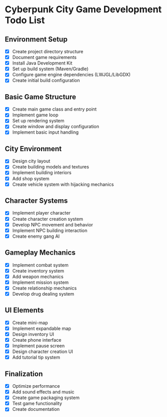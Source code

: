 # Cyberpunk City Game Development Todo List

## Environment Setup
- [x] Create project directory structure
- [x] Document game requirements
- [x] Install Java Development Kit
- [x] Set up build system (Maven/Gradle)
- [x] Configure game engine dependencies (LWJGL/LibGDX)
- [x] Create initial build configuration

## Basic Game Structure
- [x] Create main game class and entry point
- [x] Implement game loop
- [x] Set up rendering system
- [x] Create window and display configuration
- [x] Implement basic input handling

## City Environment
- [x] Design city layout
- [x] Create building models and textures
- [x] Implement building interiors
- [x] Add shop system
- [x] Create vehicle system with hijacking mechanics

## Character Systems
- [x] Implement player character
- [x] Create character creation system
- [x] Develop NPC movement and behavior
- [x] Implement NPC building interaction
- [x] Create enemy gang AI

## Gameplay Mechanics
- [x] Implement combat system
- [x] Create inventory system
- [x] Add weapon mechanics
- [x] Implement mission system
- [x] Create relationship mechanics
- [x] Develop drug dealing system

## UI Elements
- [x] Create mini-map
- [x] Implement expandable map
- [x] Design inventory UI
- [x] Create phone interface
- [x] Implement pause screen
- [x] Design character creation UI
- [x] Add tutorial tip system

## Finalization
- [x] Optimize performance
- [x] Add sound effects and music
- [x] Create game packaging system
- [x] Test game functionality
- [x] Create documentation
